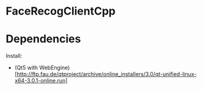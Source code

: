# FaceRecogClientCpp

# Dependencies

Install:

  * (Qt5 with WebEngine)[http://ftp.fau.de/qtproject/archive/online_installers/3.0/qt-unified-linux-x64-3.0.1-online.run]
